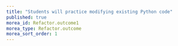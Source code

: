 ```yaml
---
title: "Students will practice modifying existing Python code"
published: true
morea_id: Refactor.outcome1
morea_type: Refactor.outcome
morea_sort_order: 1
---
```


